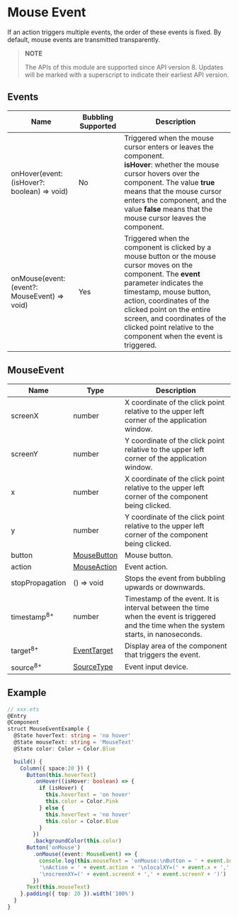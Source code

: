 # Mouse Event

If an action triggers multiple events, the order of these events is fixed. By default, mouse events are transmitted transparently.

>  **NOTE**
>
>  The APIs of this module are supported since API version 8. Updates will be marked with a superscript to indicate their earliest API version.


## Events

| Name                                                        | Bubbling Supported| Description                                                        |
| ------------------------------------------------------------ | -------- | ------------------------------------------------------------ |
| onHover(event: (isHover?: boolean) =&gt; void) | No      | Triggered when the mouse cursor enters or leaves the component.<br>**isHover**: whether the mouse cursor hovers over the component. The value **true** means that the mouse cursor enters the component, and the value **false** means that the mouse cursor leaves the component.|
| onMouse(event: (event?: MouseEvent) =&gt; void) | Yes      | Triggered when the component is clicked by a mouse button or the mouse cursor moves on the component. The **event** parameter indicates the timestamp, mouse button, action, coordinates of the clicked point on the entire screen, and coordinates of the clicked point relative to the component when the event is triggered.|


## MouseEvent

| Name     | Type                           | Description                  |
| --------- | ------------------------------- | -------------------- |
| screenX   | number                          | X coordinate of the click point relative to the upper left corner of the application window.|
| screenY   | number                          | Y coordinate of the click point relative to the upper left corner of the application window.|
| x         | number                          | X coordinate of the click point relative to the upper left corner of the component being clicked.|
| y         | number                          | Y coordinate of the click point relative to the upper left corner of the component being clicked.|
| button    | [MouseButton](ts-appendix-enums.md#mousebutton) | Mouse button.               |
| action    | [MouseAction](ts-appendix-enums.md#mouseaction) | Event action.               |
| stopPropagation      | () => void | Stops the event from bubbling upwards or downwards.                        |
| timestamp<sup>8+</sup> | number | Timestamp of the event. It is interval between the time when the event is triggered and the time when the system starts, in nanoseconds.         |
| target<sup>8+</sup> | [EventTarget](ts-universal-events-click.md) | Display area of the component that triggers the event.|
| source<sup>8+</sup> | [SourceType](ts-gesture-settings.md) | Event input device.          |

## Example

```ts
// xxx.ets
@Entry
@Component
struct MouseEventExample {
  @State hoverText: string = 'no hover'
  @State mouseText: string = 'MouseText'
  @State color: Color = Color.Blue

  build() {
    Column({ space:20 }) {
      Button(this.hoverText)
        .onHover((isHover: boolean) => {
          if (isHover) {
            this.hoverText = 'on hover'
            this.color = Color.Pink
          } else {
            this.hoverText = 'no hover'
            this.color = Color.Blue
          }
        })
        .backgroundColor(this.color)
      Button('onMouse')
        .onMouse((event: MouseEvent) => {
          console.log(this.mouseText = 'onMouse:\nButton = ' + event.button + 
          '\nAction = ' + event.action + '\nlocalXY=(' + event.x + ',' + event.y + ')' + 
          '\nscreenXY=(' + event.screenX + ',' + event.screenY + ')')
        })
      Text(this.mouseText)
    }.padding({ top: 20 }).width('100%')
  }
}
```
